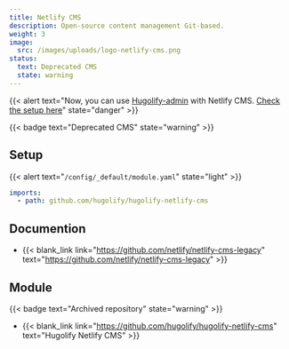 ```yaml
---
title: Netlify CMS
description: Open-source content management Git-based.
weight: 3
image:
  src: /images/uploads/logo-netlify-cms.png
status:
  text: Deprecated CMS
  state: warning
---
```

{{< alert text="Now, you can use [Hugolify-admin](https://www.hugolify.io/docs/cms/admin/) with Netlify CMS. [Check the setup here](https://www.hugolify.io/docs/cms/admin/cms/netlify-cms/)" state="danger" >}}


{{< badge text="Deprecated CMS" state="warning" >}}

## Setup

{{< alert text="`/config/_default/module.yaml`" state="light" >}}

```yml
imports:
  - path: github.com/hugolify/hugolify-netlify-cms
```

## Documention

- {{< blank_link link="https://github.com/netlify/netlify-cms-legacy" text="https://github.com/netlify/netlify-cms-legacy" >}}

## Module

{{< badge text="Archived repository" state="warning" >}}

- {{< blank_link link="https://github.com/hugolify/hugolify-netlify-cms" text="Hugolify Netlify CMS" >}}
